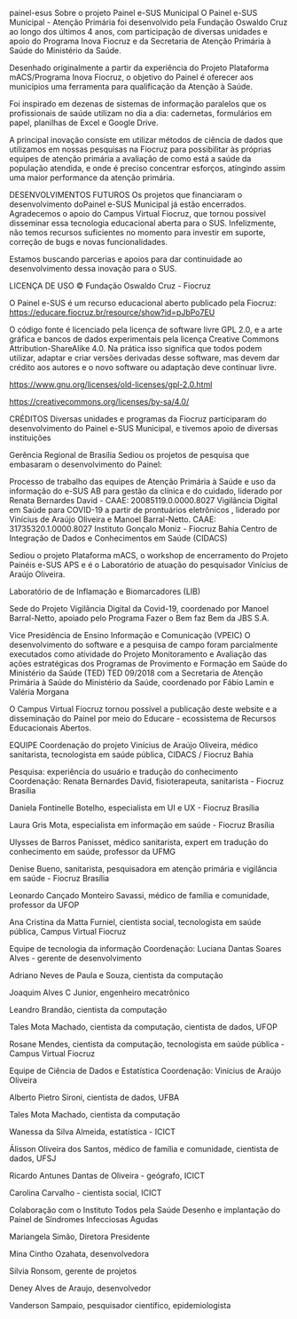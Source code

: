 painel-esus
Sobre o projeto Painel e-SUS Municipal
O Painel e-SUS Municipal - Atenção Primária foi desenvolvido pela Fundação Oswaldo Cruz ao longo dos últimos 4 anos, com participação de diversas unidades e apoio do Programa Inova Fiocruz e da Secretaria de Atenção Primária à Saúde do Ministério da Saúde.

Desenhado originalmente a partir da experiência do Projeto Plataforma mACS/Programa Inova Fiocruz, o objetivo do Painel é oferecer aos municípios uma ferramenta para qualificação da Atenção à Saúde.

Foi inspirado em dezenas de sistemas de informação paralelos que os profissionais de saúde utilizam no dia a dia: cadernetas, formulários em papel, planilhas de Excel e Google Drive.

A principal inovação consiste em utilizar métodos de ciência de dados que utilizamos em nossas pesquisas na Fiocruz para possibilitar às próprias equipes de atenção primária a avaliação de como está a saúde da população atendida, e onde é preciso concentrar esforços, atingindo assim uma maior performance da atenção primária.

DESENVOLVIMENTOS FUTUROS
Os projetos que financiaram o desenvolvimento doPainel e-SUS Municipal já estão encerrados. Agradecemos o apoio do Campus Virtual Fiocruz, que tornou possível disseminar essa tecnologia educacional aberta para o SUS. Infelizmente, não temos recursos suficientes no momento para investir em suporte, correção de bugs e novas funcionalidades.

Estamos buscando parcerias e apoios para dar continuidade ao desenvolvimento dessa inovação para o SUS.

LICENÇA DE USO
© Fundação Oswaldo Cruz - Fiocruz

O Painel e-SUS é um recurso educacional aberto publicado pela Fiocruz: https://educare.fiocruz.br/resource/show?id=pJbPo7EU

O código fonte é licenciado pela licença de software livre GPL 2.0, e a arte gráfica e bancos de dados experimentais pela licença Creative Commons Attribution-ShareAlike 4.0. Na prática isso significa que todos podem utilizar, adaptar e criar versões derivadas desse software, mas devem dar crédito aos autores e o novo software ou adaptação deve continuar livre.

https://www.gnu.org/licenses/old-licenses/gpl-2.0.html

https://creativecommons.org/licenses/by-sa/4.0/

CRÉDITOS
Diversas unidades e programas da Fiocruz participaram do desenvolvimento do Painel e-SUS Municipal, e tivemos apoio de diversas instituições

Gerência Regional de Brasília
Sediou os projetos de pesquisa que embasaram o desenvolvimento do Painel:

Processo de trabalho das equipes de Atenção Primária à Saúde e uso da informação do e-SUS AB para gestão da clínica e do cuidado, liderado por Renata Bernardes David - CAAE: 20085119.0.0000.8027
Vigilância Digital em Saúde para COVID-19 a partir de prontuários eletrônicos , liderado por Vinícius de Araújo Oliveira e Manoel Barral-Netto. CAAE: 31735320.1.0000.8027
Instituto Gonçalo Moniz - Fiocruz Bahia
Centro de Integração de Dados e Conhecimentos em Saúde (CIDACS)

Sediou o projeto Plataforma mACS, o workshop de encerramento do Projeto Painéis e-SUS APS e é o Laboratório de atuação do pesquisador Vinícius de Araújo Oliveira.

Laboratório de de Inflamação e Biomarcadores (LIB)

Sede do Projeto Vigilância Digital da Covid-19, coordenado por Manoel Barral-Netto, apoiado pelo Programa Fazer o Bem faz Bem da JBS S.A.

Vice Presidência de Ensino Informação e Comunicação (VPEIC)
O desenvolvimento do software e a pesquisa de campo foram parcialmente executados como atividade do Projeto Monitoramento e Avaliação das ações estratégicas dos Programas de Provimento e Formação em Saúde do Ministério da Saúde (TED) TED 09/2018 com a Secretaria de Atenção Primária à Saúde do Ministério da Saúde, coordenado por Fábio Lamin e Valéria Morgana

O Campus Virtual Fiocruz tornou possível a publicação deste website e a disseminação do Painel por meio do Educare - ecossistema de Recursos Educacionais Abertos.

EQUIPE
Coordenação do projeto Vinícius de Araújo Oliveira, médico sanitarista, tecnologista em saúde pública, CIDACS / Fiocruz Bahia

Pesquisa: experiência do usuário e tradução do conhecimento
Coordenação: Renata Bernardes David, fisioterapeuta, sanitarista - Fiocruz Brasília

Daniela Fontinelle Botelho, especialista em UI e UX - Fiocruz Brasília

Laura Gris Mota, especialista em informação em saúde - Fiocruz Brasília

Ulysses de Barros Panisset, médico sanitarista, expert em tradução do conhecimento em saúde, professor da UFMG

Denise Bueno, sanitarista, pesquisadora em atenção primária e vigilância em saúde - Fiocruz Brasília

Leonardo Cançado Monteiro Savassi, médico de família e comunidade, professor da UFOP

Ana Cristina da Matta Furniel, cientista social, tecnologista em saúde pública, Campus Virtual Fiocruz

Equipe de tecnologia da informação
Coordenação: Luciana Dantas Soares Alves - gerente de desenvolvimento

Adriano Neves de Paula e Souza, cientista da computação

Joaquim Alves C Junior, engenheiro mecatrônico

Leandro Brandão, cientista da computação

Tales Mota Machado, cientista da computação, cientista de dados, UFOP

Rosane Mendes, cientista da computação, tecnologista em saúde pública - Campus Virtual Fiocruz

Equipe de Ciência de Dados e Estatística
Coordenação: Vinícius de Araújo Oliveira

Alberto Pietro Sironi, cientista de dados, UFBA

Tales Mota Machado, cientista da computação

Wanessa da Silva Almeida, estatística - ICICT

Álisson Oliveira dos Santos, médico de família e comunidade, cientista de dados, UFSJ

Ricardo Antunes Dantas de Oliveira - geógrafo, ICICT

Carolina Carvalho - cientista social, ICICT

Colaboração com o Instituto Todos pela Saúde
Desenho e implantação do Painel de Síndromes Infecciosas Agudas

Mariangela Simão, Diretora Presidente

Mina Cintho Ozahata, desenvolvedora

Silvia Ronsom, gerente de projetos

Deney Alves de Araujo, desenvolvedor

Vanderson Sampaio, pesquisador científico, epidemiologista
